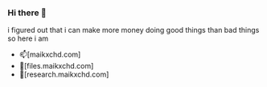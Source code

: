 ### Hi there 👋
i figured out that i can make more money doing good things than bad things
so here i am

- 📫[maikxchd.com]
- 💬[files.maikxchd.com]
- 🔭[research.maikxchd.com]
